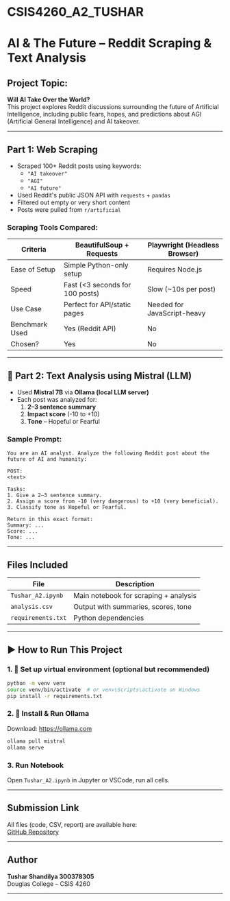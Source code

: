 # CSIS4260_A2_TUSHAR

#  AI & The Future – Reddit Scraping & Text Analysis

##  Project Topic:
**Will AI Take Over the World?**  
This project explores Reddit discussions surrounding the future of Artificial Intelligence, including public fears, hopes, and predictions about AGI (Artificial General Intelligence) and AI takeover.

---

##  Part 1: Web Scraping

- Scraped 100+ Reddit posts using keywords:
  - `"AI takeover"`
  - `"AGI"`
  - `"AI future"`
- Used Reddit's public JSON API with `requests` + `pandas`
- Filtered out empty or very short content
- Posts were pulled from `r/artificial`

###  Scraping Tools Compared:

| Criteria        | BeautifulSoup + Requests       | Playwright (Headless Browser)     |
|----------------|----------------------------------|-----------------------------------|
| Ease of Setup  |  Simple Python-only setup       |  Requires Node.js               |
| Speed          |  Fast (<3 seconds for 100 posts)|  Slow (~10s per post)           |
| Use Case       |  Perfect for API/static pages   |  Needed for JavaScript-heavy    |
| Benchmark Used |  Yes (Reddit API)               |  No                             |
| Chosen?        |  Yes                            |  No                             |

---

## 🤖 Part 2: Text Analysis using Mistral (LLM)

- Used **Mistral 7B** via **Ollama (local LLM server)**
- Each post was analyzed for:
  1. **2–3 sentence summary**
  2. **Impact score** (-10 to +10)
  3. **Tone** – Hopeful or Fearful

###  Sample Prompt:
```
You are an AI analyst. Analyze the following Reddit post about the future of AI and humanity:

POST:
<text>

Tasks:
1. Give a 2–3 sentence summary.
2. Assign a score from -10 (very dangerous) to +10 (very beneficial).
3. Classify tone as Hopeful or Fearful.

Return in this exact format:
Summary: ...
Score: ...
Tone: ...
```

---

##  Files Included

| File                            | Description                               |
|---------------------------------|-------------------------------------------|
| `Tushar_A2.ipynb`            | Main notebook for scraping + analysis     |
| `analysis.csv` | Output with summaries, scores, tone       |
| `requirements.txt`            | Python dependencies                       |


---

## ▶ How to Run This Project

### 1. 🔧 Set up virtual environment (optional but recommended)
```bash
python -m venv venv
source venv/bin/activate  # or venv\Scripts\activate on Windows
pip install -r requirements.txt
```

### 2. 💬 Install & Run Ollama
Download: https://ollama.com  
```bash
ollama pull mistral
ollama serve
```

### 3.  Run Notebook
Open `Tushar_A2.ipynb` in Jupyter or VSCode, run all cells.

---

##  Submission Link

All files (code, CSV, report) are available here:  
 [GitHub Repository](https://github.com/tushaarrr/CSIS4260_A2_TUSHAR)



---

##  Author
**Tushar Shandilya 300378305**  
Douglas College – CSIS 4260

---

